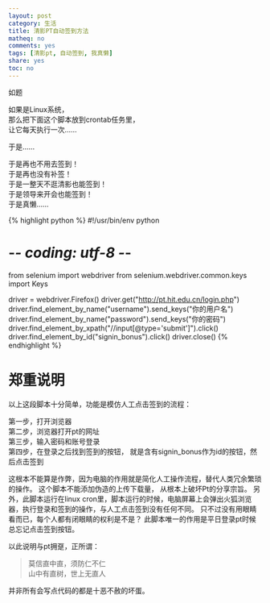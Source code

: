```yaml
---
layout: post
category: 生活
title: 清影PT自动签到方法
matheq: no
comments: yes
tags: [清影pt, 自动签到, 我真懒]
share: yes
toc: no
---
```

如题  

如果是Linux系统，  
那么把下面这个脚本放到crontab任务里，  
让它每天执行一次……  

于是……  

于是再也不用去签到！  
于是再也没有补签！  
于是一整天不逛清影也能签到！  
于是领导来开会也能签到！  
于是真懒……


{% highlight python %}
#!/usr/bin/env python
# -*- coding: utf-8 -*-
from selenium import webdriver
from selenium.webdriver.common.keys import Keys

driver = webdriver.Firefox()
driver.get("http://pt.hit.edu.cn/login.php")
driver.find_element_by_name("username").send_keys("你的用户名")
driver.find_element_by_name("password").send_keys("你的密码")
driver.find_element_by_xpath("//input[@type='submit']").click()
driver.find_element_by_id("signin_bonus").click()
driver.close()
{% endhighlight %}

# 郑重说明

以上这段脚本十分简单，功能是模仿人工点击签到的流程：

第一步，打开浏览器  
第二步，浏览器打开pt的网址  
第三步，输入密码和账号登录  
第四步，在登录之后找到签到的按钮， 就是含有signin_bonus作为id的按钮，然后点击签到  

这根本不能算是作弊，因为电脑的作用就是简化人工操作流程，替代人类冗余繁琐的操作。
这个脚本不能添加伪造的上传下载量， 从根本上破坏Pt的分享宗旨。
另外，此脚本运行在linux cron里，脚本运行的时候，电脑屏幕上会弹出火狐浏览器，执行登录和签到的操作，与人工点击签到没有任何不同。
只不过没有用眼睛看而已，每个人都有闭眼睛的权利是不是？
此脚本唯一的作用是平日登录pt时候总忘记点击签到按钮。

以此说明与pt拥趸，正所谓：

> 莫信直中直，须防仁不仁  
> 山中有直树，世上无直人  

并非所有会写点代码的都是十恶不赦的坏蛋。
